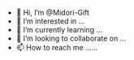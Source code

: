 - 👋 Hi, I’m @Midori-Gift
- 👀 I’m interested in ...
- 🌱 I’m currently learning ...
- 💞️ I’m looking to collaborate on ...
- 📫 How to reach me ......

<!---
Midori-Gift/Midori-Gift is a ✨ special ✨ repository because its `README.md` (this file) appears on your GitHub profile.
You can click the Preview link to take a look at your changes.
--->
